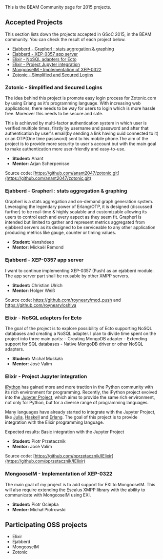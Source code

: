 This is the BEAM Community page for 2015 projects.

## Accepted Projects

This section lists down the projects accepted in GSoC 2015, in the BEAM community. You can check the result of each project below.

* [Ejabberd - Grapherl : stats aggregation & graphing](#ejabberd---grapherl--stats-aggregation--graphing)
* [Ejabberd - XEP-0357 app server](#ejabberd---xep-0357-app-server)
* [Elixir - NoSQL adapters for Ecto](#elixir---nosql-adapters-for-ecto)
* [Elixir - Project Jupyter integration](#elixir---project-jupyter-integration)
* [MongooseIM - Implementation of XEP-0322](#mongooseim---implementation-of-xep-0322)
* [Zotonic - Simplified and Secured Logins](#zotonic---simplified-and-secured-logins)

### Zotonic - Simplified and Secured Logins

The idea behind this project is promote easy login process for
Zotonic.com by using Erlang as it's programming language. With increasing 
web applications, there needs to be way for users to login which is more hassle
free. Moreover this needs to be secure and safe.

This is achieved by multi-factor authentication system in which user is verified
multiple times, firstly by username and password and after that authentication
by user's email(by sending a link having uuid connected to it) or an 
OTP(One time password) sent to his mobile phone.The aim of the project is to
provide more security to user's account but with the main goal to make
authentication more user-friendly and easy-to-use.


* **Student:** Anant
* **Mentor:** Arjan Scherpenisse

Source code: [https://github.com/anant2047/zotonic.git](https://github.com/anant2047/zotonic.git)

### Ejabberd - Grapherl : stats aggregation & graphing

Grapherl is a stats aggregation and on-demand graph generation
system. Leveraging the legendary power of Erlang/OTP, it is designed
(discussed further) to be real-time & highly scalable and customizable
allowing its users to control each and every aspect as they seem
fit. Grapherl is intended but limited to gather and represent metrics
aggregated from ejabberd servers as its designed to be serviceable to
any other application producing metrics like gauge, counter or timing
values.

* **Student:** Vanshdeep
* **Mentor:** Mickaël Rémond


### Ejabberd - XEP-0357 app server

I want to continue implementing XEP-0357 (Push) as an ejabberd
module. The app server part shall be reusable by other XMPP servers.

* **Student:** Christian Ulrich
* **Mentor:** Holger Weiß

Source code: https://github.com/royneary/mod_push and https://github.com/royneary/oshiya

### Elixir - NoSQL adapters for Ecto

The goal of the project is to explore possibility of Ecto supporting
NoSQL databases and creating a NoSQL adapter. I plan to divide time
spent on the project into three main parts: - Creating MongoDB
adapter - Extending support for SQL databases - Native MongoDB driver
or other NoSQL adapters.

* **Student:** Michał Muskała
* **Mentor:** José Valim


### Elixir - Project Jupyter integration

[iPython](http://ipython.org/) has gained more and more traction in the Python community with its rich environment for programming. Recently, the iPython project evolved into the [Jupyter Project](https://github.com/beamcommunity/beamcommunity.github.com/wiki/jupyter.org), which aims to provide the same rich environment, not only for Python, but for a diverse range of programming languages.

Many languages have already started to integrate with the Jupyter Project, like [Julia](https://github.com/JuliaLang/IJulia.jl), [Haskell](https://github.com/gibiansky/IHaskell) and [Erlang](https://github.com/robbielynch/ierlang). The goal of this project is to provide integration with the Elixir programming language.

Expected results: Basic integration with the Jupyter Project

* **Student:** Piotr Przetacznik
* **Mentor:** José Valim

Source code: [https://github.com/pprzetacznik/IElixir](https://github.com/pprzetacznik/IElixir)


### MongooseIM - Implementation of XEP-0322

The main goal of my project is to add support for EXI to
MongooseIM. This will also require extending the Escalus XMPP library
with the ability to communicate with MongooseIM using EXI.

* **Student:** Piotr Ociepka
* **Mentor:** Michał Piotrowski


## Participating OSS projects

* Elixir
* Ejabberd
* MongooseIM
* Zotonic
